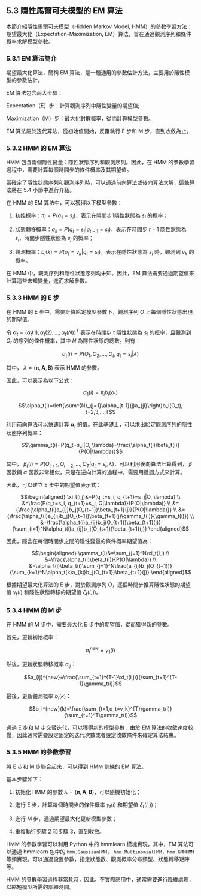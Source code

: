 ## 5.3 隱性馬爾可夫模型的 EM 算法

本節介紹隱性馬爾可夫模型（Hidden Markov Model, HMM）的參數學習方法：期望最大化（Expectation-Maximization, EM）算法，旨在通過觀測序列和條件概率求解模型參數。

### 5.3.1 EM 算法簡介

期望最大化算法，簡稱 EM 算法，是一種通用的參數估計方法，主要用於隱性模型的參數估計。

EM 算法包含兩大步驟：

Expectation（E）步：計算觀測序列中隱性變量的期望值;

Maximization（M）步：最大化對數概率，從而計算模型參數。

EM 算法屬於迭代算法，從初始值開始，反覆執行 E 步和 M 步，直到收斂為止。

### 5.3.2 HMM 的 EM 算法

HMM 包含兩個隱性變量：隱性狀態序列和觀測序列。因此，在 HMM 的參數學習過程中，需要計算每個時間步的條件概率及其期望值。

當確定了隱性狀態序列和觀測序列時，可以通過前向算法或後向算法求解，這些算法將在 5.4 小節中進行介紹。

在 HMM 的 EM 算法中，可以獲得以下模型參數：

1. 初始概率：$\pi_i=P(q_1=s_i)$，表示在時間步1隱性狀態為 $s_i$ 的概率；

2. 狀態轉移概率：$a_{ij}=P(q_t=s_j|q_{t-1}=s_i)$，表示在時間步 $t-1$ 隱性狀態為 $s_i$，時間步隱性狀態為 $s_j$ 的概率；

3. 觀測概率：$b_i(k)=P(o_t=v_k|q_t=s_i)$，表示在隱性狀態為 $s_i$ 時，觀測到 $v_k$ 的概率。

在 HMM 中，觀測序列和隱性狀態序列均未知。因此，EM 算法需要通過期望值來計算這些未知變量，進而求解參數。

### 5.3.3 HMM 的 E 步

在 HMM 的 E 步中，需要計算給定模型參數下，觀測序列 $O$ 上每個隱性狀態出現的期望值。

令 $\boldsymbol{\alpha}_t=(\alpha_t(1), \alpha_t(2), ..., \alpha_t(N))^T$ 表示在時間步 $t$ 隱性狀態為 $s_i$ 的概率，且觀測到 $O_t$ 的序列的條件概率，其中 $N$ 為隱性狀態的總數。則有：

$$\alpha_t(i)=P(O_1, O_2, ..., O_t, q_t=s_i|\lambda)$$

其中， $\lambda=(\boldsymbol{\pi}, \boldsymbol{A}, \boldsymbol{B})$ 表示 HMM 的參數。

因此，可以表示為以下公式：

$$\alpha_1(i)=\pi_i b_i(o_1)$$

$$\alpha_t(i)=\left(\sum^{N}_{j=1}\alpha_{t-1}(j)a_{ji}\right)b_i(O_t), t=2,3,...,T$$

利用前向算法可以快速計算 $\boldsymbol{\alpha}_t$ 的值。在此基礎上，可以求出給定觀測序列的隱性狀態序列概率：

$$\gamma_t(i)=P(q_t=s_i|O, \lambda)=\frac{\alpha_t(i)\beta_t(i)}{P(O|\lambda)}$$

其中， $\beta_t(i)=P(O_{t+1}, O_{t+2}, ..., O_T|q_t=s_i,\lambda)$，可以利用後向算法計算得到， $\beta$ 函數與 $\alpha$ 函數非常相似，只是在逆向計算的過程中，需要用遞迴方式來計算。

因此，可以建立 E 步中的期望值表示式：

$$\begin{aligned} \xi_t(i,j)&=P(q_t=s_i, q_{t+1}=s_j|O, \lambda) \\ &=\frac{P(q_t=s_i, q_{t+1}=s_j, O|\lambda)}{P(O|\lambda)} \\ &={\frac{\alpha_t(i)a_{ij}b_j(O_{t+1})\beta_{t+1}(j)}{P(O|\lambda)}} \\ &={\frac{\alpha_t(i)a_{ij}b_j(O_{t+1})\beta_{t+1}(j)\gamma_t(i)}{\gamma_t(i)}} \\ &=\frac{\alpha_t(i)a_{ij}b_j(O_{t+1})\beta_{t+1}(j)}{\sum_{i=1}^N\alpha_t(i)a_{ij}b_j(O_{t+1})\beta_{t+1}(j)} \end{aligned}$$

因此，隱含在每個時間步之間的隱性變量的條件概率期望值為：

$$\begin{aligned} \gamma_t(i)&=\sum_{j=1}^N\xi_t(i,j) \\ &=\frac{\alpha_t(i)\beta_t(i)}{P(O|\lambda)} \\ &=\alpha_t(i)\beta_t(i)\sum_{j=1}^N\frac{a_{ij}b_j(O_{t+1})}{\sum_{k=1}^N\alpha_t(k)a_{kj}b_j(O_{t+1})\beta_{t+1}(j)} \end{aligned}$$

根據期望最大化算法的 E 步，對於觀測序列 $O$，逐個時間步推算隱性狀態的期望值 $\gamma_t(i)$ 和隱性狀態轉移的期望值 $\xi_t(i,j)$。

### 5.3.4 HMM 的 M 步

在 HMM 的 M 步中，需要最大化 E 步中的期望值，從而獲得新的參數。

首先，更新初始概率：

$$\pi_i^{new}= \gamma_1(i)$$

然後，更新狀態轉移概率 $a_{ij}$：

$$a_{ij}^{new}=\frac{\sum_{t=1}^{T-1}\xi_t(i,j)}{\sum_{t=1}^{T-1}\gamma_t(i)}$$

最後，更新觀測概率 $b_i(k)$：

$$b_i^{new}(k)=\frac{\sum_{t=1,o_t=v_k}^{T}\gamma_t(i)}{\sum_{t=1}^T\gamma_t(i)}$$

通過 E 步和 M 步交替迭代，可以獲得新的模型參數，由於 EM 算法的收斂速度較慢，因此通常需要設定固定的迭代次數或者設定收斂條件來確定算法結束。

### 5.3.5 HMM 的參數學習

將 E 步和 M 步聯合起來，可以得到 HMM 訓練的 EM 算法。

基本步驟如下：

1. 初始化 HMM 的參數 $\lambda=(\boldsymbol{\pi}, \boldsymbol{A}, \boldsymbol{B})$，可以隨機初始化；

2. 進行 E 步，計算每個時間步的條件概率 $\gamma_t(i)$ 和期望值 $\xi_t(i,j)$；

3. 進行 M 步，通過期望最大化更新模型參數；

4. 重複執行步驟 2 和步驟 3，直到收斂。

HMM 的參數學習可以利用 Python 中的 hmmlearn 模塊實現，其中，EM 算法可以通過 hmmlearn 包中的 `hmm.GaussianHMM`， `hmm.MultinomialHMM`，`hmm.GMMHMM` 等類實現。可以通過設置參數，指定狀態數、觀測概率分布類型、狀態轉移矩陣等。

HMM 的參數學習過程非常耗時，因此，在實際應用中，通常需要進行降維處理，以縮短模型所需的訓練時間。
